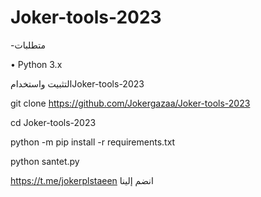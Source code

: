 # Joker-tools-2023






-متطلبات





• Python 3.x


التثبيت واستخدامJoker-tools-2023


git clone https://github.com/Jokergazaa/Joker-tools-2023




cd Joker-tools-2023



python -m pip install -r requirements.txt


python santet.py


https://t.me/jokerplstaeen    انضم إلينا
